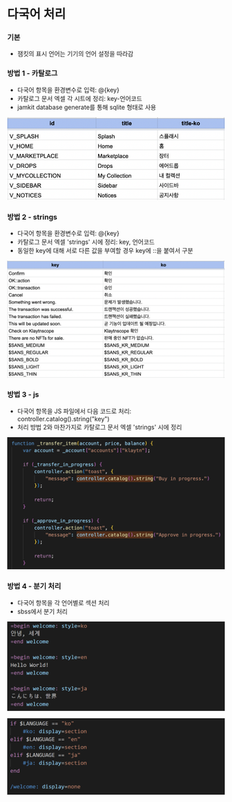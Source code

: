 # 다국어 처리

### 기본

* 잼킷의 표시 언어는 기기의 언어 설정을 따라감

### 방법 1 - 카탈로그

* 다국어 항목을 환경변수로 입력: @{key}
* 카탈로그 문서 엑셀 각 시트에 정리: key-언어코드
* jamkit database generate를 통해 sqlite 형태로 사용

![](images/multi-language-1.png)

### 방법 2 - strings

* 다국어 항목을 환경변수로 입력: @{key}
* 카탈로그 문서 엑셀 'strings' 시에 정리: key, 언어코드
* 동일한 key에 대해 서로 다른 값을 부여할 경우 key에 ::을 붙여서 구분

![](images/multi-language-2.png)

### 방법 3 - js

* 다국어 항목을 JS 파일에서 다음 코드로 처리: controller.catalog().string("key")
* 처리 방법 2와 마찬가지로 카탈로그 문서 엑셀 'strings' 시에 정리

![](images/multi-language-3.png)

### 방법 4 - 분기 처리

* 다국어 항목을 각 언어별로 섹션 처리
* sbss에서 분기 처리

![sbml](images/multi-language-4-1.png)

![sbss](images/multi-language-4-2.png)
